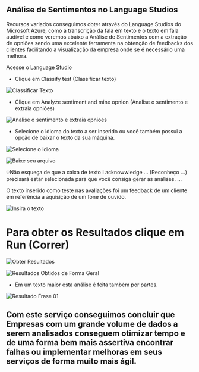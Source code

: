 ## Análise de Sentimentos no Language Studios

Recursos variados conseguimos obter através do Language Studios do Microsoft Azure, como a transcrição da fala em texto e o texto em fala audível e como veremos abaixo a Análise de Sentimentos com a extração de opniões sendo uma excelente ferramenta na obtenção de feedbacks dos clientes facilitando a visualização da empresa onde se é necessário uma melhora.

Acesse o [Language Studio](https://language.cognitive.azure.com/?azure-portal=true)

- Clique em Classify test (Classificar texto)

![Classificar Texto](https://github.com/cezarscarvalho/DIO-Projeto-Azure-Microsoft-Vision/assets/158849910/e224eb06-d8df-4cc5-a435-f7e9c03a677a)

- Clique em Analyze sentiment and mine opnion (Analise o sentimento e extraia opniões)

![Analise o sentimento e extraia opnioes](https://github.com/cezarscarvalho/DIO-Projeto-Azure-Microsoft-Vision/assets/158849910/7d9cc248-b146-44a4-b718-5e29078b6060)

- Selecione o idioma do texto a ser inserido ou você também possui a opção de baixar o texto da sua máquina.

![Selecione o Idioma](https://github.com/cezarscarvalho/DIO-Projeto-Azure-Microsoft-Vision/assets/158849910/6d3ade80-2636-4618-88e7-e01adac94187)

![Baixe seu arquivo](https://github.com/cezarscarvalho/DIO-Projeto-Azure-Microsoft-Vision/assets/158849910/818b2653-b936-4125-9850-cde11557d1b0)

💡Não esqueça de que a caixa de texto I acknowwledge ... (Reconheço ...) precisará estar selecionada para que você consiga gerar as análises.
...

O texto inserido como teste nas avaliações foi um feedback de um cliente em referência a aquisição de um fone de ouvido.

![Insira o texto](https://github.com/cezarscarvalho/DIO-Projeto-Azure-Microsoft-Vision/assets/158849910/94b6613c-3d19-48c9-b49f-cb36f68df43c)

# Para obter os Resultados clique em Run (Correr)

![Obter Resultados](https://github.com/cezarscarvalho/DIO-Projeto-Azure-Microsoft-Vision/assets/158849910/427c347c-1b42-431a-b84c-fa948de5c144)

![Resultados Obtidos de Forma Geral](https://github.com/cezarscarvalho/DIO-Projeto-Azure-Microsoft-Vision/assets/158849910/9975f5a4-f48f-402a-a66b-90be0b1a6cbe)

- Em um texto maior esta análise é feita também por partes.

![Resultado Frase 01](https://github.com/cezarscarvalho/DIO-Projeto-Azure-Microsoft-Vision/assets/158849910/8d6e0ecd-c077-487d-a05c-f24854bc437a)

## Com este serviço conseguimos concluir que Empresas com um grande volume de dados a serem analisados conseguem otimizar tempo e de uma forma bem mais assertiva encontrar falhas ou implementar melhoras em seus serviços de forma muito mais ágil.